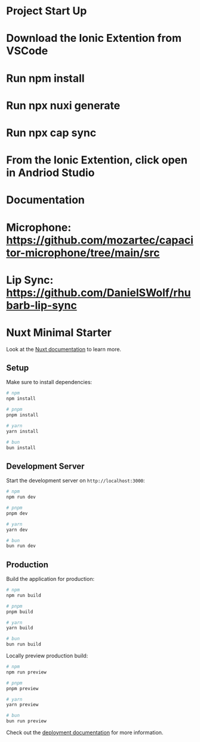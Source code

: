 # Project Start Up
# Download the Ionic Extention from VSCode
# Run npm install
# Run npx nuxi generate
# Run npx cap sync
# From the Ionic Extention, click open in Andriod Studio


# Documentation
# Microphone: https://github.com/mozartec/capacitor-microphone/tree/main/src
# Lip Sync: https://github.com/DanielSWolf/rhubarb-lip-sync
<!-- # Converting an audio to the Lip Sync Json file run command:  -->




# Nuxt Minimal Starter

Look at the [Nuxt documentation](https://nuxt.com/docs/getting-started/introduction) to learn more.

## Setup

Make sure to install dependencies:

```bash
# npm
npm install

# pnpm
pnpm install

# yarn
yarn install

# bun
bun install
```

## Development Server

Start the development server on `http://localhost:3000`:

```bash
# npm
npm run dev

# pnpm
pnpm dev

# yarn
yarn dev

# bun
bun run dev
```

## Production

Build the application for production:

```bash
# npm
npm run build

# pnpm
pnpm build

# yarn
yarn build

# bun
bun run build
```

Locally preview production build:

```bash
# npm
npm run preview

# pnpm
pnpm preview

# yarn
yarn preview

# bun
bun run preview
```

Check out the [deployment documentation](https://nuxt.com/docs/getting-started/deployment) for more information.
